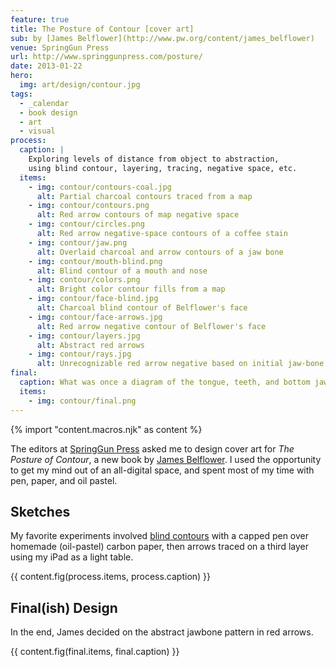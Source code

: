 ```yaml
---
feature: true
title: The Posture of Contour [cover art]
sub: by [James Belflower](http://www.pw.org/content/james_belflower)
venue: SpringGun Press
url: http://www.springgunpress.com/posture/
date: 2013-01-22
hero:
  img: art/design/contour.jpg
tags:
  - _calendar
  - book design
  - art
  - visual
process:
  caption: |
    Exploring levels of distance from object to abstraction,
    using blind contour, layering, tracing, negative space, etc.
  items:
    - img: contour/contours-coal.jpg
      alt: Partial charcoal contours traced from a map
    - img: contour/contours.png
      alt: Red arrow contours of map negative space
    - img: contour/circles.png
      alt: Red arrow negative-space contours of a coffee stain
    - img: contour/jaw.png
      alt: Overlaid charcoal and arrow contours of a jaw bone
    - img: contour/mouth-blind.png
      alt: Blind contour of a mouth and nose
    - img: contour/colors.png
      alt: Bright color contour fills from a map
    - img: contour/face-blind.jpg
      alt: Charcoal blind contour of Belflower's face
    - img: contour/face-arrows.jpg
      alt: Red arrow negative contour of Belflower's face
    - img: contour/layers.jpg
      alt: Abstract red arrows
    - img: contour/rays.jpg
      alt: Unrecognizable red arrow negative based on initial jaw-bone
final:
  caption: What was once a diagram of the tongue, teeth, and bottom jaw.
  items:
    - img: contour/final.png
---
```


{% import "content.macros.njk" as content %}

The editors at
[SpringGun Press][springgun] asked me
to design cover art
for _The Posture of Contour_,
a new book by
[James Belflower][james].
I used the opportunity to get my mind out of an all-digital space,
and spent most of my time with pen, paper, and oil pastel.

[springgun]: http://www.springgunpress.com/
[james]: http://www.pw.org/content/james_belflower

## Sketches

My favorite experiments involved
[blind contours][blind contours] with a capped pen
over homemade (oil-pastel) carbon paper,
then arrows traced on a third layer
using my iPad as a light table.

[blind contours]: http://en.wikipedia.org/wiki/Blind_contour_drawing

{{ content.fig(process.items, process.caption) }}

## Final(ish) Design

In the end,
James decided on the abstract jawbone pattern in red arrows.

{{ content.fig(final.items, final.caption) }}
